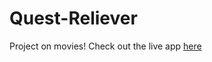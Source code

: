 # Quest-Reliever
Project on movies!
Check out the live app [here](http://zeta-portal-270506.appspot.com/)
